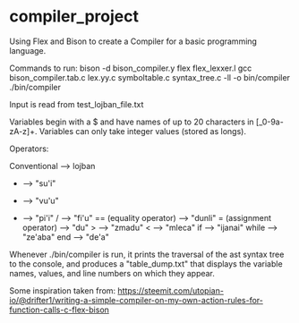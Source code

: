 # compiler_project
Using Flex and Bison to create a Compiler for a basic programming language.

Commands to run:
bison -d bison_compiler.y
flex flex_lexxer.l
gcc bison_compiler.tab.c lex.yy.c symboltable.c syntax_tree.c -ll -o bin/compiler
./bin/compiler

Input is read from test_lojban_file.txt

Variables begin with a $ and have names of up to 20 characters in [_0-9a-zA-z]+. Variables can only take integer values (stored as longs).

Operators:

Conventional --> lojban
+ --> "su'i"
- --> "vu'u"
* --> "pi'i"
/ --> "fi'u"
== (equality operator) --> "dunli"
= (assignment operator) --> "du"
\> --> "zmadu"
< --> "mleca"
if --> "ijanai"
while --> "ze'aba"
end --> "de'a"

Whenever ./bin/compiler is run, it prints the traversal of the ast syntax tree to the console, and produces a "table_dump.txt" that displays the variable names, values, and line numbers on which they appear. 


Some inspiration taken from: https://steemit.com/utopian-io/@drifter1/writing-a-simple-compiler-on-my-own-action-rules-for-function-calls-c-flex-bison
